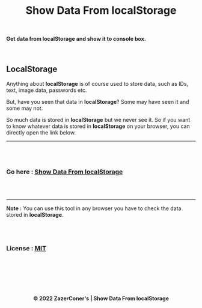 <h1 align="center">Show Data From localStorage</h1>

<br>

**Get data from localStorage and show it to console box.**

<br>

## LocalStorage 

Anything about **localStorage** is of course used to store data, such as IDs, text, image data, passwords etc. 

But, have you seen that data in **localStorage**? Some may have seen it and some may not. 

So much data is stored in **localStorage** but we never see it. So if you want to know whatever data is stored in **localStorage** on your browser, you can directly open the link below. 

<hr>
<br><br>

### Go here : [Show Data From localStorage](https://zazerconer.github.io/Show-Data-From-localStorage)

<br><br>
<hr>

**Note :** You can use this tool in any browser you have to check the data stored in **localStorage**.

<br><br>

### License : [MIT](https://github.com/ZazerConer/Show-Data-From-localStorage/blob/main/LICENSE)

<br><br><br><br><br>

<div align="center"><strong>© 2022 ZazerConer's | Show Data From localStorage</strong></div>
